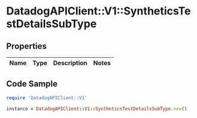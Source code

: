 # DatadogAPIClient::V1::SyntheticsTestDetailsSubType

## Properties

Name | Type | Description | Notes
------------ | ------------- | ------------- | -------------

## Code Sample

```ruby
require 'DatadogAPIClient::V1'

instance = DatadogAPIClient::V1::SyntheticsTestDetailsSubType.new()
```


